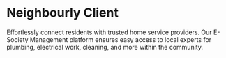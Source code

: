 # Neighbourly Client

Effortlessly connect residents with trusted home service providers. Our E-Society Management platform ensures easy access to local experts for plumbing, electrical work, cleaning, and more within the community.